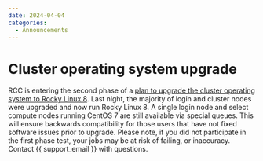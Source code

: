 ```yaml
---
date: 2024-04-04
categories:
  - Announcements
---
```


# Cluster operating system upgrade

RCC is entering the second phase of a [plan to upgrade the cluster operating system to Rocky Linux 8](../../cluster-el8.md). Last night, the majority of login and cluster nodes were upgraded and now run Rocky Linux 8. A single login node and select compute nodes running CentOS 7 are still available via special queues. This will ensure backwards compatibility for those users that have not fixed software issues prior to upgrade. Please note, if you did not participate in the first phase test, your jobs may be at risk of failing, or inaccuracy.  Contact {{ support_email }} with questions.
